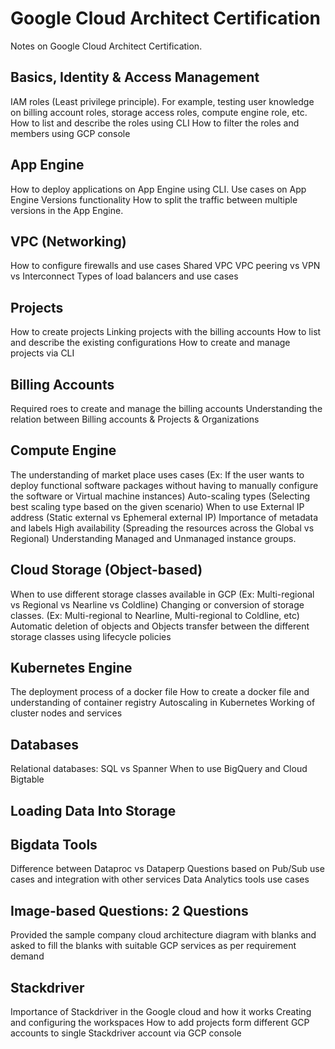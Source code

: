 # Google Cloud Architect Certification

Notes on Google Cloud Architect Certification.

## Basics, Identity & Access Management
IAM roles (Least privilege principle). For example, testing user knowledge on billing account roles, storage access roles, compute engine role, etc. 
How to list and describe the roles using CLI
How to filter the roles and members using GCP console

## App Engine
How to deploy applications on App Engine using CLI.
Use cases on App Engine Versions functionality
How to split the traffic between multiple versions in the App Engine.

## VPC (Networking)
How to configure firewalls and use cases
Shared VPC
VPC peering vs VPN vs Interconnect 
Types of load balancers and use cases

## Projects
How to create projects
Linking projects with the billing accounts
How to list and describe the existing configurations
How to create and manage projects via CLI

## Billing Accounts
Required roes to create and manage the billing accounts 
Understanding the relation between Billing accounts & Projects & Organizations

## Compute Engine
The understanding of market place uses cases (Ex: If the user wants to deploy functional software packages without having to manually configure the software or Virtual machine instances)
Auto-scaling types (Selecting best scaling type based on the given scenario)
When to use External IP address (Static external vs Ephemeral external IP)
Importance of metadata and labels
High availability (Spreading the resources across the Global vs Regional)
Understanding Managed and Unmanaged instance groups.

## Cloud Storage (Object-based)
When to use different storage classes available in GCP (Ex: Multi-regional vs Regional vs Nearline vs Coldline)
Changing or conversion of storage classes. (Ex: Multi-regional to Nearline, Multi-regional to Coldline, etc)
Automatic deletion of objects and Objects transfer between the different storage classes using lifecycle policies

## Kubernetes Engine
The deployment process of a docker file
How to create a docker file and understanding of container registry
Autoscaling in Kubernetes
Working of cluster nodes and services

## Databases
Relational databases: SQL vs Spanner
When to use BigQuery and Cloud Bigtable

## Loading Data Into Storage


## Bigdata Tools
Difference between Dataproc vs Dataperp
Questions based on Pub/Sub use cases and integration with other services
Data Analytics tools use cases

## Image-based Questions: 2 Questions
Provided the sample company cloud architecture diagram with blanks and asked to fill the blanks with suitable GCP services as per requirement demand

## Stackdriver
Importance of Stackdriver in the Google cloud and how it works
Creating and configuring the workspaces
How to add projects form different GCP accounts to single Stackdriver account via GCP console